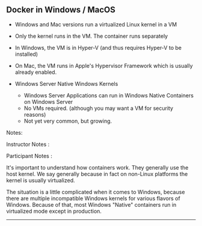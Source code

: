 ## Docker in Windows / MacOS

* Windows and Mac versions run a virtualized Linux kernel in a VM

* Only the kernel runs in the VM.  The container runs separately

* In Windows, the VM is in Hyper-V (and thus requires Hyper-V to be installed)

* On Mac, the VM runs in Apple's Hypervisor Framework which is usually already enabled.

* Windows Server Native Windows Kernels
    - Windows Server Applications can run in Windows Native Containers on Windows Server
    - No VMs required. (although you may want a VM for security reasons)
    - Not yet very common, but growing.

Notes:

Instructor Notes :

Participant Notes :

It's important to understand how containers work.  They generally use the host kernel. We say
generally because in fact on non-Linux platforms the kernel is usually virtualized.  

The situation is a little complicated when it comes to Windows, because there are multiple 
incompatible Windows kernels for various flavors of Windows.  Because of that, most Windows
"Native" containers run in virtualized mode except in production.

---